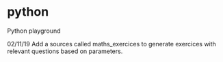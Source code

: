 # python
Python playground

02/11/19 Add a sources called maths_exercices to generate exercices with relevant questions
based on parameters.
